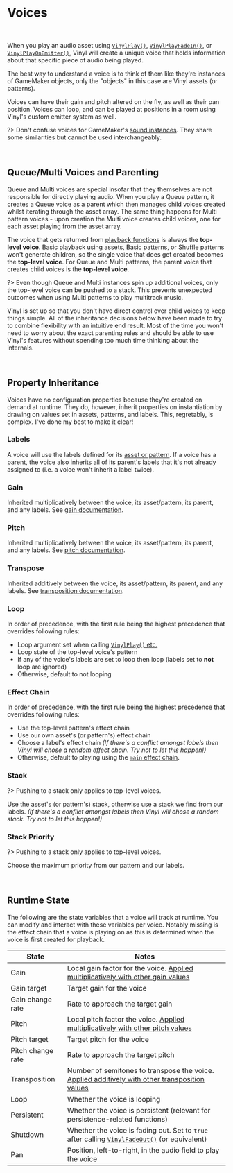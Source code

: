 # Voices

&nbsp;

When you play an audio asset using [`VinylPlay()`](Playing-Audio), [`VinylPlayFadeIn()`](Playing-Audio), or [`VinylPlayOnEmitter()`](Emitter-Functions), Vinyl will create a unique voice that holds information about that specific piece of audio being played.

The best way to understand a voice is to think of them like they're instances of GameMaker objects, only the "objects" in this case are Vinyl assets (or patterns).

Voices can have their gain and pitch altered on the fly, as well as their pan position. Voices can loop, and can be played at positions in a room using Vinyl's custom emitter system as well.

?> Don't confuse voices for GameMaker's [sound instances](https://manual.yoyogames.com/GameMaker_Language/GML_Reference/Asset_Management/Audio/audio_play_sound.htm). They share some similarities but cannot be used interchangeably.

&nbsp;

## Queue/Multi Voices and Parenting 

Queue and Multi voices are special insofar that they themselves are not responsible for directly playing audio. When you play a Queue pattern, it creates a Queue voice as a parent which then manages child voices created whilst iterating through the asset array. The same thing happens for Multi pattern voices - upon creation the Multi voice creates child voices, one for each asset playing from the asset array.

The voice that gets returned from [playback functions](Playing-Audio) is always the **top-level voice**. Basic playback using assets, Basic patterns, or Shuffle patterns won't generate children, so the single voice that does get created becomes the **top-level voice**. For Queue and Multi patterns, the parent voice that creates child voices is the **top-level voice**.

?> Even though Queue and Multi instances spin up additional voices, only the top-level voice can be pushed to a stack. This prevents unexpected outcomes when using Multi patterns to play multitrack music.

Vinyl is set up so that you don't have direct control over child voices to keep things simple. All of the inheritance decisions below have been made to try to combine flexibility with an intuitive end result. Most of the time you won't need to worry about the exact parenting rules and should be able to use Vinyl's features without spending too much time thinking about the internals.

&nbsp;

## Property Inheritance

Voices have no configuration properties because they're created on demand at runtime. They do, however, inherit properties on instantiation by drawing on values set in assets, patterns, and labels. This, regretably, is complex. I've done my best to make it clear!

### Labels

A voice will use the labels defined for its [asset or pattern](Config-File). If a voice has a parent, the voice also inherits all of its parent's labels that it's not already assigned to (i.e. a voice won't inherit a label twice).

### Gain

Inherited multiplicatively between the voice, its asset/pattern, its parent, and any labels. See [gain documentation](Gain).

### Pitch

Inherited multiplicatively between the voice, its asset/pattern, its parent, and any labels. See [pitch documentation](Pitch).

### Transpose

Inherited additively between the voice, its asset/pattern, its parent, and any labels. See [transposition documentation](Transposition).

### Loop

In order of precedence, with the first rule being the highest precedence that overrides following rules:

- Loop argument set when calling [`VinylPlay()` etc.](Playing-Audio)
- Loop state of the top-level voice's pattern
- If any of the voice's labels are set to loop then loop (labels set to **not** loop are ignored)
- Otherwise, default to not looping

### Effect Chain

In order of precedence, with the first rule being the highest precedence that overrides following rules:

- Use the top-level pattern's effect chain
- Use our own asset's (or pattern's) effect chain
- Choose a label's effect chain *(If there's a conflict amongst labels then Vinyl will chose a random effect chain. Try not to let this happen!)*
- Otherwise, default to playing using the [`main` effect chain](Effect-Chains).

### Stack

?> Pushing to a stack only applies to top-level voices.

Use the asset's (or pattern's) stack, otherwise use a stack we find from our labels. *(If there's a conflict amongst labels then Vinyl will chose a random stack. Try not to let this happen!)*

### Stack Priority

?> Pushing to a stack only applies to top-level voices.

Choose the maximum priority from our pattern and our labels.

&nbsp;

## Runtime State

The following are the state variables that a voice will track at runtime. You can modify and interact with these variables per voice. Notably missing is the effect chain that a voice is playing on as this is determined when the voice is first created for playback.

|State            |Notes                                                                                                          |
|-----------------|---------------------------------------------------------------------------------------------------------------|
|Gain             |Local gain factor for the voice. [Applied multiplicatively with other gain values](Gain)                       |
|Gain target      |Target gain for the voice                                                                                      |
|Gain change rate |Rate to approach the target gain                                                                               |
|Pitch            |Local pitch factor the voice. [Applied multiplicatively with other pitch values](Pitch)                        |
|Pitch target     |Target pitch for the voice                                                                                     |
|Pitch change rate|Rate to approach the target pitch                                                                              |
|Transposition    |Number of semitones to transpose the voice. [Applied additively with other transposition values](Transposition)|
|Loop             |Whether the voice is looping                                                                                   |
|Persistent       |Whether the voice is persistent (relevant for persistence-related functions)                                   |
|Shutdown         |Whether the voice is fading out. Set to `true` after calling [`VinylFadeOut()`](Stopping-Audio) (or equivalent)|
|Pan              |Position, left-to-right, in the audio field to play the voice                                                  |
